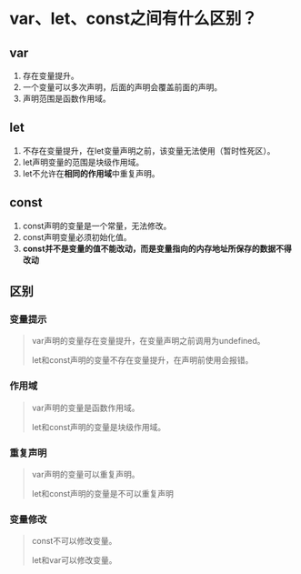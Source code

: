 # var、let、const之间有什么区别？

## var

1. 存在变量提升。
2. 一个变量可以多次声明，后面的声明会覆盖前面的声明。
3. 声明范围是函数作用域。

## let

1. 不存在变量提升，在let变量声明之前，该变量无法使用（暂时性死区）。
2. let声明变量的范围是块级作用域。
3. let不允许在**相同的作用域**中重复声明。

## const

1. const声明的变量是一个常量，无法修改。
2. const声明变量必须初始化值。
3. **const并不是变量的值不能改动，而是变量指向的内存地址所保存的数据不得改动**

## 区别

### 变量提示

> var声明的变量存在变量提升，在变量声明之前调用为undefined。
>
> let和const声明的变量不存在变量提升，在声明前使用会报错。

### 作用域

> var声明的变量是函数作用域。
>
> let和const声明的变量是块级作用域。

### 重复声明

> var声明的变量可以重复声明。
>
> let和const声明的变量是不可以重复声明

### 变量修改

> const不可以修改变量。
>
> let和var可以修改变量。